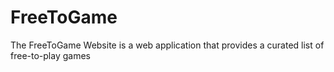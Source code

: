 # FreeToGame
The FreeToGame Website is a web application that provides a curated list of free-to-play games
